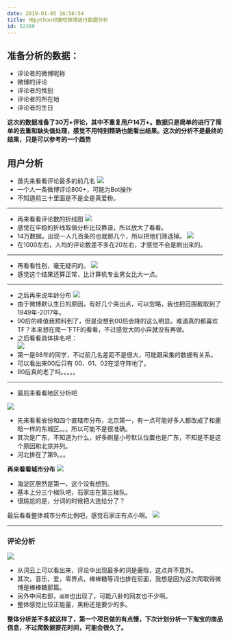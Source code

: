 ```yaml
---
date: 2019-01-05 16:56:54
title: 用python对鹿晗微博进行数据分析
id: 52369
---
```


## 准备分析的数据：  
- 评论者的微博昵称  
- 微博的评论  
- 评论者的性别  
- 评论者的所在地  
- 评论者的生日  

**这次的数据准备了30万+评论，其中不重复用户14万+。数据只是简单的进行了简单的去重和缺失值处理，感觉不用特别精确也能看出结果。这次的分析不是最终的结果，只是可以参考的一个趋势**

##  用户分析
+  首先来看看评论最多的前几名
![](http://upload-images.jianshu.io/upload_images/7080951-3d1f911630e08375.png?imageMogr2/auto-orient/strip%7CimageView2/2/w/1240)
  +  一个人一条微博评论800+，可能为Bot操作
  +  不知道前三十里面是不是全是真爱粉。

- - - - - 
+  再来看看评论数的折线图
![](http://upload-images.jianshu.io/upload_images/7080951-380ba11388cddd51.png?imageMogr2/auto-orient/strip%7CimageView2/2/w/1240)
  + 感觉在平稳的折线取值分析比较靠谱，所以放大了看看。
  + 14万数据，出现一人几百条的也就那几个，所以把他们筛选掉。
![](http://upload-images.jianshu.io/upload_images/7080951-d6d0844b7c3d0127.png?imageMogr2/auto-orient/strip%7CimageView2/2/w/1240)
  +  在1000左右，人均的评论数差不多在20左右，才感觉不会是刷出来的。

----
+  再看看性别，毫无疑问的。
![](http://upload-images.jianshu.io/upload_images/7080951-cc0a6f5be5898bf1.png?imageMogr2/auto-orient/strip%7CimageView2/2/w/1240)
 +  感觉这个结果还算正常，比计算机专业男女比大一点。

----
+  之后再来说年龄分布
![](http://upload-images.jianshu.io/upload_images/7080951-a5fbfe88537ab8cc.png?imageMogr2/auto-orient/strip%7CimageView2/2/w/1240)
 +  由于微博默认生日的原因，有好几个突出点，可以忽略，我也把范围截取到了1949年-2017年。
 +  90后的峰值我预料到了，但是没想到00后会降的这么明显。难道真的都喜欢TF？本来想在爬一下TF的看看，不过感觉大同小异就没有再做。
+  之后看看具体排名吧：  
![](http://upload-images.jianshu.io/upload_images/7080951-1c22adf22dfd9175.png?imageMogr2/auto-orient/strip%7CimageView2/2/w/1240)
 +  第一是98年的同学，不过前几名差距不是很大，可能跟采集的数据有关系。
 +  可以看出来00后只有 00、01、02在坚守阵地了。
 +  90后真的老了吗。。。。。

----
+  最后来看看地区分析吧  

![](http://upload-images.jianshu.io/upload_images/7080951-f2187f04e1ff2a5b.png?imageMogr2/auto-orient/strip%7CimageView2/2/w/1240)
 +  先来看看省份和四个直辖市分布，北京第一，有一点可能好多人都改成了和鹿晗一样的东城区。。。所以可能不是很准确。
 +  其次是广东，不知道为什么，好多刷量小号默认位置也是广东，不知是不是这个原因和北京并列。
 +  河北排在了第9。。。  

**再来看看城市分布**
![](http://upload-images.jianshu.io/upload_images/7080951-7fb5226f3d4bf372.png?imageMogr2/auto-orient/strip%7CimageView2/2/w/1240)

+  海淀区居然是第一，这个没有想到。
+  基本上分三个梯队吧，石家庄在第三梯队。
+  很尴尬的是，分词的时候把大连给分了？

最后看看整体城市分布比例吧，感觉石家庄有点小啊。
![](http://upload-images.jianshu.io/upload_images/7080951-c884fe5770c70f06.png?imageMogr2/auto-orient/strip%7CimageView2/2/w/1240)

----
###  评论分析
![](http://upload-images.jianshu.io/upload_images/7080951-934ec10217cad88d.png?imageMogr2/auto-orient/strip%7CimageView2/2/w/1240)

+  从词云上可以看出来，评论中出现最多的词是鹿晗，这点并不意外。
+  其次，音乐，爱，零界点，棒棒糖等词也排在前面，我想是因为这次爬取得微博是棒棒糖那篇。
+  另外中间右部，`迪丽`也出现了，可能八卦的网友也不少啊。
+  整体感觉比较正能量，黑粉还是要少的多。

**整体分析差不多就这样了，第一个项目做的有点慢，下次计划分析一下淘宝的商品信息，不过爬数据要花时间，可能会很久了。**